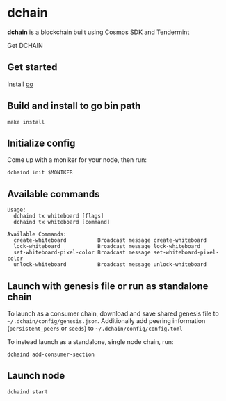 # dchain
**dchain** is a blockchain built using Cosmos SDK and Tendermint

Get DCHAIN

## Get started

Install [go](https://go.dev/dl/)

## Build and install to go bin path

```
make install
```

## Initialize config

Come up with a moniker for your node, then run:

```
dchaind init $MONIKER
```

## Available commands

```
Usage:
  dchaind tx whiteboard [flags]
  dchaind tx whiteboard [command]

Available Commands:
  create-whiteboard          Broadcast message create-whiteboard
  lock-whiteboard            Broadcast message lock-whiteboard
  set-whiteboard-pixel-color Broadcast message set-whiteboard-pixel-color
  unlock-whiteboard          Broadcast message unlock-whiteboard

```

 
## Launch with genesis file or run as standalone chain

To launch as a consumer chain, download and save shared genesis file to `~/.dchain/config/genesis.json`. Additionally add peering information (`persistent_peers` or `seeds`) to `~/.dchain/config/config.toml`

To instead launch as a standalone, single node chain, run:

```
dchaind add-consumer-section
```

## Launch node

```
dchaind start
```
